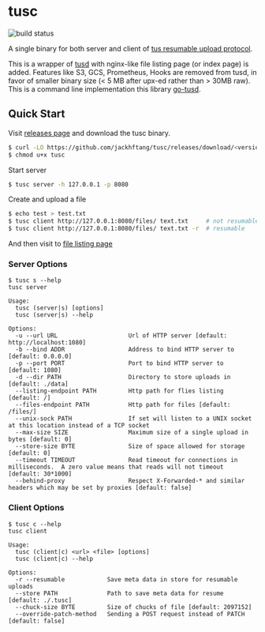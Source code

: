 # tusc

![build status](https://travis-ci.com/jackhftang/tusc.svg?branch=master)

A single binary for both server and client of [tus resumable upload protocol](https://tus.io). 

This is a wrapper of [tusd](https://github.com/tus/tusd) with nginx-like file listing page (or index page) is added. 
Features like S3, GCS, Prometheus, Hooks are removed from tusd, in favor of smaller binary size (< 5 MB after upx-ed rather than > 30MB raw). 
This is a command line implementation this library [go-tusd](https://github.com/eventials/go-tus).

## Quick Start  

Visit [releases page](https://github.com/jackhftang/tusc/releases) and download the tusc binary. 

```bash 
$ curl -LO https://github.com/jackhftang/tusc/releases/download/<version>/tusc_linux_amd64 -o tusc
$ chmod u+x tusc 
```

Start server 

```bash
$ tusc server -h 127.0.0.1 -p 8080
```

Create and upload a file 

```bash 
$ echo test > test.txt
$ tusc client http://127.0.0.1:8080/files/ text.txt     # not resumable
$ tusc client http://127.0.0.1:8080/files/ text.txt -r  # resumable
```

And then visit to [file listing page](http://127.0.0.1:8080)

### Server Options 


```
$ tusc s --help
tusc server

Usage:
  tusc (server|s) [options]
  tusc (server|s) --help

Options:
  -u --url URL                    Url of HTTP server [default: http://localhost:1080]
  -b --bind ADDR                  Address to bind HTTP server to [default: 0.0.0.0]
  -p --port PORT                  Port to bind HTTP server to [default: 1080]
  -d --dir PATH                   Directory to store uploads in [default: ./data]
  --listing-endpoint PATH         Http path for flies listing [default: /]
  --files-endpoint PATH           Http path for files [default: /files/]
  --unix-sock PATH                If set will listen to a UNIX socket at this location instead of a TCP socket
  --max-size SIZE                 Maximum size of a single upload in bytes [default: 0]
  --store-size BYTE               Size of space allowed for storage [default: 0]
  --timeout TIMEOUT               Read timeout for connections in milliseconds.  A zero value means that reads will not timeout [default: 30*1000]
  --behind-proxy                  Respect X-Forwarded-* and similar headers which may be set by proxies [default: false]
```

### Client Options

```
$ tusc c --help
tusc client

Usage:
  tusc (client|c) <url> <file> [options]
  tusc (client|c) --help

Options:
  -r --resumable            Save meta data in store for resumable uploads
  --store PATH              Path to save meta data for resume [default: ./.tusc]
  --chuck-size BYTE         Size of chucks of file [default: 2097152]
  --override-patch-method   Sending a POST request instead of PATCH [default: false] 
```
